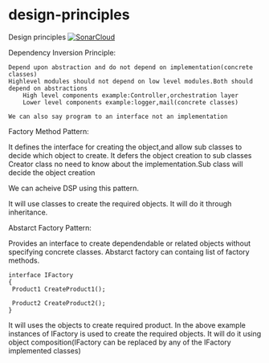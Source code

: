 # design-principles
Design principles
[![SonarCloud](https://sonarcloud.io/images/project_badges/sonarcloud-orange.svg)](https://sonarcloud.io/dashboard?id=pksivanantham_design-principles)

Dependency Inversion Principle:

	Depend upon abstraction and do not depend on implementation(concrete classes)
	Highlevel modules should not depend on low level modules.Both should depend on abstractions
		High level components example:Controller,orchestration layer
		Lower level components example:logger,mail(concrete classes)
		
	We can also say program to an interface not an implementation
	
	
	
Factory Method Pattern:

It defines the interface for creating the object,and allow sub classes to decide which object to create. It defers the object creation to sub classes
Creator class no need to know about the implementation.Sub class will decide the object creation

We can acheive DSP using this pattern.

It will use classes to create the required objects.
It will do it through inheritance.

Abstarct Factory Pattern:

Provides an interface to create dependendable or related objects without specifying concrete classes.
Abstarct factory can containg list of factory methods.

```
interface IFactory
{
 Product1 CreateProduct1();
 
 Product2 CreateProduct2();
} 

```
It will uses the objects to create required product. In the above example instances of IFactory is used to create the required objects.
It will do it using object composition(IFactory can be replaced by any of the IFactory implemented classes)
